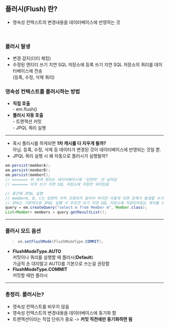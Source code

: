 ## 플러시(Flush) 란?

* 영속성 컨텍스트의 변경내용을 데이터베이스에 반영하는 것
<br>

### 플러시 발생
* 변경 감지(더티 체킹)
* 수정된 엔티티 쓰기 지연 SQL 저장소에 등록
쓰기 지연 SQL 저장소의 쿼리를 데이터베이스에 전송<br>(등록, 수정, 삭제 쿼리)

### 영속성 컨텍스트를 플러시하는 방법
* __직접 호출__<br>- em.flush()
* __플러시 자동 호출__<br>- 트랜잭션 커밋<br>- JPQL 쿼리 실행 
---
* 혹시 플러시를 하게되면 __1차 캐시를 다 지우게 될까?__<br>
아님. 등록, 수정, 삭제 등 데이터가 변경된 것이 데이터베이스에 반영되는 것일 뿐.
* JPQL 쿼리 실행 시 왜 자동으로 플러시가 실행될까?<br>
```java
em.persist(memberA);
em.persist(memberB);
em.persist(memberC);
// ======= 위 세개 쿼리는 데이터베이스에 '당연히' 안 날아감
// ======= 아직 쓰기 지연 SQL 저장소에 저장만 되어있음

// 중간에 JPQL 실행
// memberA, B, C는 당연히 아직 조회되지 않아야 하지만 이렇게 되면 문제가 발생할 수가 있어서
// JPA는 기본적으로 JPQL 실행 시 무조건 쓰기 지연 SQL 저장소에 저장되어있는 쿼리를 데이터베이스로 날림
query = em.createQuery("select m from Member m", Member.class);
List<Member> members = query.getResultList();
```
---
### 플러시 모드 옵션
> ```java
> em.setFlushMode(FlushModeType.COMMIT);
> ```

* __FlushModeType.AUTO__<br>
커밋이나 쿼리를 실행할 때 플러시(__Default__)<br>
가급적 손 대지말고 AUTO를 기본으로 쓰는걸 권장함
* __FlushModeType.COMMIT__<br>
커밋할 때만 플러시
---
### 총정리. 플러시는?
* 영속성 컨텍스트를 비우지 않음
* 영속성 컨텍스트의 변경내용을 데이터베이스에 동기화 함
* 트랜잭션이라는 작업 단위가 중요 -> __커밋 직전에만 동기화하면 됨__